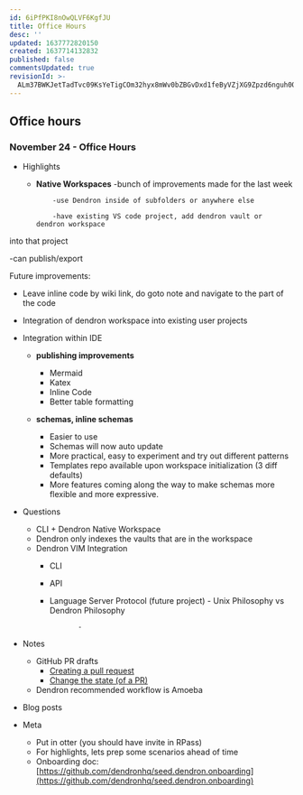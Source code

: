 ```yaml
---
id: 6iPfPKI8nOwQLVF6KgfJU
title: Office Hours
desc: ''
updated: 1637772820150
created: 1637714132832
published: false
commentsUpdated: true
revisionId: >-
  ALm37BWKJetTadTvc09KsYeTigCOm32hyx8mWv0bZBGvDxd1feByVZjXG9Zpzd6nguh0QphPHHXASk8wOaSjCg
---
```

##  Office hours

### November 24 - Office Hours

- Highlights
  - **Native Workspaces**
			-bunch of improvements made for the last week

			-use Dendron inside of subfolders or anywhere else

			-have existing VS code project, add dendron vault or dendron workspace                    

 into that project

-can publish/export

Future improvements:

- Leave inline code by wiki link, do goto note and navigate to the part of the code

- Integration of dendron workspace into existing user projects 

- Integration within IDE

  - **publishing improvements**
    - Mermaid 
    - Katex
    - Inline Code
    - Better table formatting

  - **schemas, inline schemas**
    - Easier to use 
    - Schemas will now auto update
    - More practical, easy to experiment and try out different patterns
    - Templates repo available upon workspace initialization (3 diff defaults) 
    - More features coming along the way to make schemas more flexible and more expressive.
- Questions
  - CLI + Dendron Native Workspace
  - Dendron only indexes the vaults that are in the workspace
  - Dendron VIM Integration
    - CLI
    - API
    - Language Server Protocol (future project)
	      -    Unix Philosophy vs Dendron Philosophy

                 -     

- Notes
  - GitHub PR drafts
    - [Creating a pull request](https://docs.github.com/en/pull-requests/collaborating-with-pull-requests/proposing-changes-to-your-work-with-pull-requests/creating-a-pull-request)
    - [Change the state (of a PR)](https://docs.github.com/en/pull-requests/collaborating-with-pull-requests/proposing-changes-to-your-work-with-pull-requests/changing-the-stage-of-a-pull-request)
  - Dendron recommended workflow is Amoeba 
- Blog posts
- Meta
  - Put in otter (you should have invite in RPass)
  - For highlights, lets prep some scenarios ahead of time 
  - Onboarding doc: [https://github.com/dendronhq/seed.dendron.onboarding](https://github.com/dendronhq/seed.dendron.onboarding)


